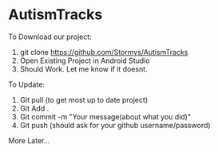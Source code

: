 # AutismTracks

To Download our project:
1. git clone https://github.com/Stormys/AutismTracks
2. Open Existing Project in Android Studio
3. Should Work. Let me know if it doesnt.

To Update:
1. Git pull (to get most up to date project)
2. Git Add .
2. Git commit -m "Your message(about what you did)"
3. Git push (should ask for your github username/password)

More Later...

